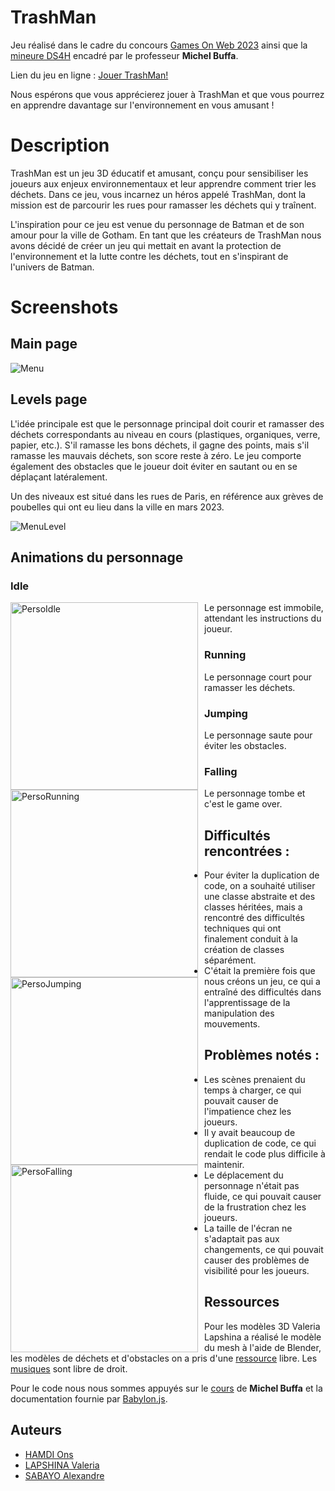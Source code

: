 # TrashMan
Jeu réalisé dans le cadre du concours [Games On Web 2023](https://www.cgi.com/france/fr-fr/event/games-on-web-2023)
ainsi que la [mineure DS4H](https://ds4h.univ-cotedazur.eu/education/minor-programming-3d-games-on-the-web) encadré
par le professeur **Michel Buffa**.

Lien du jeu en ligne : [Jouer TrashMan!](https://onshamdi99.github.io/TrashMan/)

Nous espérons que vous apprécierez jouer à TrashMan et que vous pourrez en apprendre davantage sur l'environnement en vous amusant !

# Description
TrashMan est un jeu 3D éducatif et amusant, conçu pour sensibiliser les joueurs aux enjeux environnementaux et leur apprendre comment trier les déchets. Dans ce jeu, vous incarnez un héros appelé TrashMan, dont la mission est de parcourir les rues pour ramasser les déchets qui y traînent.

L'inspiration pour ce jeu est venue du personnage de Batman et de son amour pour la ville de Gotham. En tant que les créateurs de TrashMan nous avons décidé de créer un jeu qui mettait en avant la protection de l'environnement et la lutte contre les déchets, tout en s'inspirant de l'univers de Batman.

# Screenshots

## Main page
![Menu](https://wmpics.space/di-XCRE.png)

## Levels page

L'idée principale est que le personnage principal doit courir et ramasser des déchets correspondants au niveau en cours (plastiques, organiques, verre, papier, etc.). S'il ramasse les bons déchets, il gagne des points, mais s'il ramasse les mauvais déchets, son score reste à zéro. Le jeu comporte également des obstacles que le joueur doit éviter en sautant ou en se déplaçant latéralement.

Un des niveaux est situé dans les rues de Paris, en référence aux grèves de poubelles qui ont eu lieu dans la ville en mars 2023.

![MenuLevel](https://wmpics.space/di-MTGF.png)

## Animations du personnage
### Idle
<div style="float:left; margin-right: 10px;"><img src="https://wmpics.space/di-CU3L.png" alt="PersoIdle" width="300px"></div>
Le personnage est immobile, attendant les instructions du joueur.

### Running
<div style="float:left; margin-right: 10px;"><img src="https://wmpics.space/di-SHHA.png" alt="PersoRunning" width="300px"></div>
Le personnage court pour ramasser les déchets.

### Jumping
<div style="float:left; margin-right: 10px;"><img src="https://wmpics.space/di-Q3J6.png" alt="PersoJumping" width="300px"></div>
Le personnage saute pour éviter les obstacles.

### Falling
<div style="float:left; margin-right: 10px;"><img src="https://wmpics.space/di-67Z2.png" alt="PersoFalling" width="300px"></div>
Le personnage tombe et c'est le game over.

## Difficultés rencontrées :

- Pour éviter la duplication de code, on a souhaité utiliser une classe abstraite et des classes héritées, mais a rencontré des difficultés techniques qui ont finalement conduit à la création de classes séparément.
- C'était la première fois que nous créons un jeu, ce qui a entraîné des difficultés dans l'apprentissage de la manipulation des mouvements.

## Problèmes notés :

- Les scènes prenaient du temps à charger, ce qui pouvait causer de l'impatience chez les joueurs.
- Il y avait beaucoup de duplication de code, ce qui rendait le code plus difficile à maintenir.
- Le déplacement du personnage n'était pas fluide, ce qui pouvait causer de la frustration chez les joueurs.
- La taille de l'écran ne s'adaptait pas aux changements, ce qui pouvait causer des problèmes de visibilité pour les joueurs.

## Ressources

Pour les modèles 3D Valeria Lapshina a réalisé le modèle du mesh à l'aide de Blender, les modèles de déchets et d'obstacles on a pris d'une [ressource](https://sketchfab.com/3d-models) libre.
Les [musiques](https://99sounds.org/free-sound-effects/) sont libre de droit.

Pour le code nous nous sommes appuyés sur le [cours](https://github.com/micbuffa/BabylonJS_course) 
de **Michel Buffa** et la documentation fournie par [Babylon.js](https://doc.babylonjs.com/).

## Auteurs

- [HAMDI Ons](https://github.com/OnsHamdi99)
- [LAPSHINA Valeria](https://github.com/hunnybunnyv)
- [SABAYO Alexandre](https://github.com/underblade)

